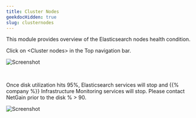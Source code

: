 ```yaml
---
title: Cluster Nodes
geekdocHidden: true
slug: clusternodes
---
```


This module provides overview of the Elasticsearch nodes health condition. 

Click on \<Cluster nodes> in the Top navigation bar.

![Screenshot](/cloud_vista/sysadmin/images/clusternode1.png)

&nbsp;

Once disk utilization hits 95%, Elasticsearch services will stop and {{% company %}} Infrastructure Monitoring services will stop. Please contact NetGain prior to the disk % > 90.

![Screenshot](/cloud_vista/sysadmin/images/clusternode2.png)
